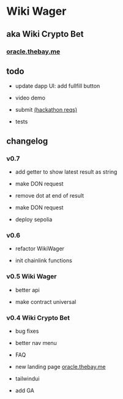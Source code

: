 # Wiki Wager

## aka Wiki Crypto Bet

### [oracle.thebay.me](https://oracle.thebay.me)

## todo

- update dapp UI: add fullfill button

- video demo

- submit [(hackathon reqs)](https://github.com/SxT-Community/chainlink-hackathon)

- tests

## changelog

### v0.7

- add getter to show latest result as string

- make DON request

- remove dot at end of result

- make DON request

- deploy sepolia

### v0.6

- refactor WikiWager

- init chainlink functions

### v0.5 Wiki Wager

- better api

- make contract universal

### v0.4 Wiki Crypto Bet

- bug fixes

- better nav menu

- FAQ

- new landing page [oracle.thebay.me](https://oracle.thebay.me)

- tailwindui

- add GA
